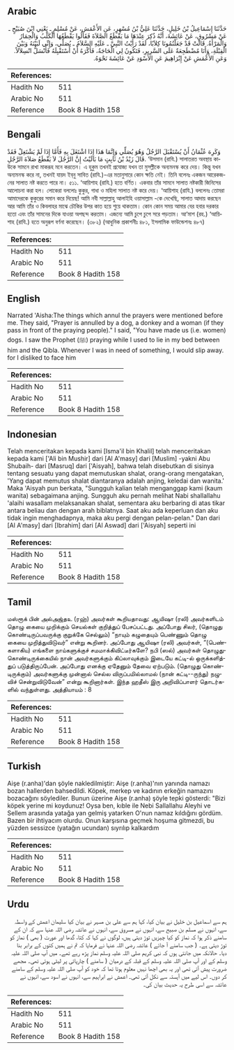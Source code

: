 ## Arabic


<div dir="rtl" lang="ar" style={{fontSize:'larger',backgroundColor:'#f8f9fa',padding:20}}>
حَدَّثَنَا إِسْمَاعِيلُ بْنُ خَلِيلٍ، حَدَّثَنَا عَلِيُّ بْنُ مُسْهِرٍ، عَنِ الأَعْمَشِ، عَنْ مُسْلِمٍ ـ يَعْنِي ابْنَ صُبَيْحٍ ـ عَنْ مَسْرُوقٍ، عَنْ عَائِشَةَ، أَنَّهُ ذُكِرَ عِنْدَهَا مَا يَقْطَعُ الصَّلاَةَ فَقَالُوا يَقْطَعُهَا الْكَلْبُ وَالْحِمَارُ وَالْمَرْأَةُ‏.‏ قَالَتْ قَدْ جَعَلْتُمُونَا كِلاَبًا، لَقَدْ رَأَيْتُ النَّبِيَّ ـ عَلَيْهِ السَّلاَمُ ـ يُصَلِّي، وَإِنِّي لَبَيْنَهُ وَبَيْنَ الْقِبْلَةِ، وَأَنَا مُضْطَجِعَةٌ عَلَى السَّرِيرِ، فَتَكُونُ لِي الْحَاجَةُ، فَأَكْرَهُ أَنْ أَسْتَقْبِلَهُ فَأَنْسَلُّ انْسِلاَلاً‏.‏ وَعَنِ الأَعْمَشِ عَنْ إِبْرَاهِيمَ عَنِ الأَسْوَدِ عَنْ عَائِشَةَ نَحْوَهُ‏.‏
</div>
<div style={{backgroundColor:'#f8f9fa',padding:20, marginBottom: 10}}><table> <thead> <tr> <th>References:</th> <th></th> </tr> </thead> <tbody><tr><td>Hadith No</td><td>511</td></tr><tr><td>Arabic No</td><td>511</td></tr><tr><td>Reference</td><td>Book 8 Hadith 158</td></tr></tbody></table></div>

## Bengali


<div dir="ltr" lang="bn" style={{fontSize:'larger',backgroundColor:'#f8f9fa',padding:20}}>
وَكَرِهَ عُثْمَانُ أَنْ يُسْتَقْبَلَ الرَّجُلُ وَهُوَ يُصَلِّي وَإِنَّمَا هَذَا إِذَا اشْتَغَلَ بِهِ فَأَمَّا إِذَا لَمْ يَشْتَغِلْ فَقَدْ قَالَ زَيْدُ بْنُ ثَابِتٍ مَا بَالَيْتُ إِنَّ الرَّجُلَ لاَ يَقْطَعُ صَلاَةَ الرَّجُلِ. ‘উসমান (রাযি.) সালাতরত অবস্থায় কাউকে সামনে রাখা মাকরূহ মনে করতেন। এ হুকুম তখনই প্রযোজ্য যখন তা মুসল্লীকে অন্যমনস্ক করে দেয়। কিন্তু যখন অন্যমনস্ক করে না, তখনই যায়দ ইব্‌নু সাবিত (রাযি.)-এর মতানুসারে কোন ক্ষতি নেই। তিনি বলেনঃ একজন আরেকজনের সালাত নষ্ট করতে পারে না। ৫১১. ‘আয়িশাহ (রাযি.) হতে বর্ণিত। একবার তাঁর সামনে সালাত নষ্টকারী জিনিসের আলোচনা করা হল। লোকেরা বললোঃ কুকুর, গাধা ও মহিলা সালাত নষ্ট করে দেয়। ‘আয়িশাহ (রাযি.) বললেনঃ তোমরা আমাদেরকে কুকুরের সমান করে দিয়েছ! আমি নবী সাল্লাল্লাহু আলাইহি ওয়াসাল্লাম -কে দেখেছি, সালাত আদায় করছেন আর আমি তাঁর ও কিবলাহর মাঝে চৌকির উপর কাত হয়ে শুয়ে থাকতাম। কোন কোন সময় আমার বের হবার দরকার হতো এবং তাঁর সামনের দিকে যাওয়া অপছন্দ করতাম। এজন্যে আমি চুপে চুপে সরে পড়তাম। আ‘মাশ (রহ.) ‘আয়িশাহ (রাযি.) হতে অনুরূপ বর্ণনা করেছেন। (৩৮২) (আধুনিক প্রকাশনীঃ ৪৮১, ইসলামিক ফাউন্ডেশনঃ ৪৮৭)
</div>
<div style={{backgroundColor:'#f8f9fa',padding:20, marginBottom: 10}}><table> <thead> <tr> <th>References:</th> <th></th> </tr> </thead> <tbody><tr><td>Hadith No</td><td>511</td></tr><tr><td>Arabic No</td><td>511</td></tr><tr><td>Reference</td><td>Book 8 Hadith 158</td></tr></tbody></table></div>

## English


<div dir="ltr" lang="en" style={{fontSize:'larger',backgroundColor:'#f8f9fa',padding:20}}>
Narrated 'Aisha:The things which annul the prayers were mentioned before me. They said, "Prayer is annulled by a dog, a donkey and a woman (if they pass in front of the praying people)." I said, "You have made us (i.e. women) dogs. I saw the Prophet (ﷺ) praying while I used to lie in my bed between him and the Qibla. Whenever I was in need of something, I would slip away. for I disliked to face him
</div>
<div style={{backgroundColor:'#f8f9fa',padding:20, marginBottom: 10}}><table> <thead> <tr> <th>References:</th> <th></th> </tr> </thead> <tbody><tr><td>Hadith No</td><td>511</td></tr><tr><td>Arabic No</td><td>511</td></tr><tr><td>Reference</td><td>Book 8 Hadith 158</td></tr></tbody></table></div>

## Indonesian


<div dir="ltr" lang="id" style={{fontSize:'larger',backgroundColor:'#f8f9fa',padding:20}}>
Telah menceritakan kepada kami [Isma'il bin Khalil] telah menceritakan kepada kami ['Ali bin Mushir] dari [Al A'masy] dari [Muslim] -yakni Abu Shubaih- dari [Masruq] dari ['Aisyah], bahwa telah disebutkan di sisinya tentang sesuatu yang dapat memutuskan shalat, orang-orang mengatakan, 'Yang dapat memutus shalat diantaranya adalah anjing, keledai dan wanita.' Maka 'Aisyah pun berkata, "Sungguh kalian telah menganggap kami (kaum wanita) sebagaimana anjing. Sungguh aku pernah melihat Nabi shallallahu 'alaihi wasallam melaksanakan shalat, sementara aku berbaring di atas tikar antara beliau dan dengan arah biblatnya. Saat aku ada keperluan dan aku tidak ingin menghadapnya, maka aku pergi dengan pelan-pelan." Dan dari [Al A'masy] dari [Ibrahim] dari [Al Aswad] dari ['Aisyah] seperti ini
</div>
<div style={{backgroundColor:'#f8f9fa',padding:20, marginBottom: 10}}><table> <thead> <tr> <th>References:</th> <th></th> </tr> </thead> <tbody><tr><td>Hadith No</td><td>511</td></tr><tr><td>Arabic No</td><td>511</td></tr><tr><td>Reference</td><td>Book 8 Hadith 158</td></tr></tbody></table></div>

## Tamil


<div dir="ltr" lang="ta" style={{fontSize:'larger',backgroundColor:'#f8f9fa',padding:20}}>
மஸ்ரூக் பின் அல்அஜ்தஉ (ரஹ்) அவர்கள் கூறியதாவது: ஆயிஷா (ரலி) அவர்களிடம் தொழு கையை முறிக்கும் செயல்கள் குறித்துப் பேசப்பட்டது. அப்போது சிலர், (தொழுது கொண்டிருப்பவருக்கு குறுக்கே செல்லும்) “நாயும் கழுதையும் பெண்ணும் தொழு கையை முறித்துவிடுவர்” என்று கூறினர். அப்போது ஆயிஷா (ரலி) அவர்கள், “(பெண்களாகிய) எங்களை நாய்களுக்குச் சமமாக்கிவிட்டீர்களே? நபி (ஸல்) அவர்கள் தொழுதுகொண்டிருக்கையில் நான் அவர்களுக்கும் கிப்லாவுக்கும் இடையே கட்டி-ல் ஒருக்களித்துப் படுத்திருப்பேன். அப்போது எனக்கு ஏதேனும் தேவை ஏற்படும். (தொழுது கொண்டிருக்கும்) அவர்களுக்கு முன்னால் செல்ல விருப்பமில்லாமல் (நான் கட்டி--ருந்து) நழுவிச் சென்றுவிடுவேன்” என்று கூறினார்கள். இந்த ஹதீஸ் இரு அறிவிப்பாளர் தொடர்களில் வந்துள்ளது. அத்தியாயம் : 8
</div>
<div style={{backgroundColor:'#f8f9fa',padding:20, marginBottom: 10}}><table> <thead> <tr> <th>References:</th> <th></th> </tr> </thead> <tbody><tr><td>Hadith No</td><td>511</td></tr><tr><td>Arabic No</td><td>511</td></tr><tr><td>Reference</td><td>Book 8 Hadith 158</td></tr></tbody></table></div>

## Turkish


<div dir="ltr" lang="tr" style={{fontSize:'larger',backgroundColor:'#f8f9fa',padding:20}}>
Aişe (r.anha)'dan şöyle nakledilmiştir: Aişe (r.anha)'nın yanında namazı bozan hallerden bahsedildi. Köpek, merkep ve kadının erkeğin namazını bozacağını söylediler. Bunun üzerine Aişe (r.anha) şöyle tepki gösterdi: "Bizi köpek yerine mi koydunuz! Oysa ben, kıble ile Nebi Sallallahu Aleyhi ve Sellem arasında yatağa yan gelmiş yatarken O'nun namaz kıldığını gördüm. Bazen bir ihtiyacım olurdu. Onun karşısına geçmek hoşuma gitmezdi, bu yüzden sessizce (yatağın ucundan) sıyrılıp kalkardım
</div>
<div style={{backgroundColor:'#f8f9fa',padding:20, marginBottom: 10}}><table> <thead> <tr> <th>References:</th> <th></th> </tr> </thead> <tbody><tr><td>Hadith No</td><td>511</td></tr><tr><td>Arabic No</td><td>511</td></tr><tr><td>Reference</td><td>Book 8 Hadith 158</td></tr></tbody></table></div>

## Urdu


<div dir="rtl" lang="ur" style={{fontSize:'larger',backgroundColor:'#f8f9fa',padding:20}}>
ہم سے اسماعیل بن خلیل نے بیان کیا، کہا ہم سے علی بن مسہر نے بیان کیا سلیمان اعمش کے واسطہ سے، انہوں نے مسلم بن صبیح سے، انہوں نے مسروق سے، انہوں نے عائشہ رضی اللہ عنہا سے کہ ان کے سامنے ذکر ہوا کہ نماز کو کیا چیزیں توڑ دیتی ہیں، لوگوں نے کہا کہ کتا، گدھا اور عورت ( بھی ) نماز کو توڑ دیتی ہے۔ ( جب سامنے آ جائے ) عائشہ رضی اللہ عنہا نے فرمایا کہ تم نے ہمیں کتوں کے برابر بنا دیا۔ حالانکہ میں جانتی ہوں کہ نبی کریم صلی اللہ علیہ وسلم نماز پڑھ رہے تھے۔ میں آپ صلی اللہ علیہ وسلم کے اور آپ صلی اللہ علیہ وسلم کے قبلہ کے درمیان ( سامنے ) چارپائی پر لیٹی ہوئی تھی۔ مجھے ضرورت پیش آتی تھی اور یہ بھی اچھا نہیں معلوم ہوتا تھا کہ خود کو آپ صلی اللہ علیہ وسلم کے سامنے کر دوں۔ اس لیے میں آہستہ سے نکل آتی تھی۔ اعمش نے ابراہیم سے، انہوں نے اسود سے، انہوں نے عائشہ سے اسی طرح یہ حدیث بیان کی۔
</div>
<div style={{backgroundColor:'#f8f9fa',padding:20, marginBottom: 10}}><table> <thead> <tr> <th>References:</th> <th></th> </tr> </thead> <tbody><tr><td>Hadith No</td><td>511</td></tr><tr><td>Arabic No</td><td>511</td></tr><tr><td>Reference</td><td>Book 8 Hadith 158</td></tr></tbody></table></div>